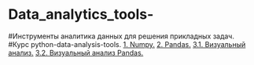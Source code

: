 # Data_analytics_tools-
#Инструменты аналитика данных для решения прикладных задач.
#Курс python-data-analysis-tools.
[1. Numpy.]()
[2. Pandas.]()
[3.1. Визуальный анализ.]()
[3.2. Визуальный анализ Pandas.]()
